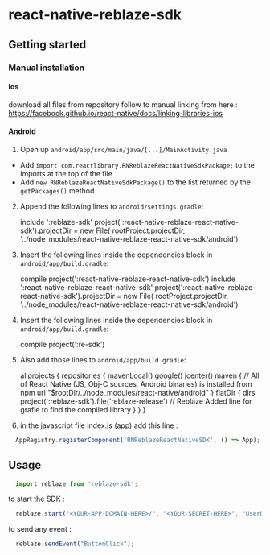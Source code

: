 # react-native-reblaze-sdk

## Getting started

### Manual installation

#### ios

download all files from repository follow to manual linking from here : https://facebook.github.io/react-native/docs/linking-libraries-ios

#### Android

1. Open up `android/app/src/main/java/[...]/MainActivity.java`
  - Add `import com.reactlibrary.RNReblazeReactNativeSdkPackage;` to the imports at the top of the file
  - Add `new RNReblazeReactNativeSdkPackage()` to the list returned by the `getPackages()` method
2. Append the following lines to `android/settings.gradle`:

    include ':reblaze-sdk'
    project(':react-native-reblaze-react-native-sdk').projectDir = new File(
      rootProject.projectDir,   
      '../node_modules/react-native-reblaze-react-native-sdk/android')

 
3. Insert the following lines inside the dependencies block in `android/app/build.gradle`:

    compile project(':react-native-reblaze-react-native-sdk') 
  	include ':react-native-reblaze-react-native-sdk'
  	project(':react-native-reblaze-react-native-sdk').projectDir = new File(
      rootProject.projectDir, 	
      '../node_modules/react-native-reblaze-react-native-sdk/android')
 
3. Insert the following lines inside the dependencies block in `android/app/build.gradle`:

    compile project(':re-sdk') 

4. Also add those lines to `android/app/build.gradle`:

    allprojects {
    repositories {
        mavenLocal()
        google()
        jcenter()
        maven {
            // All of React Native (JS, Obj-C sources, Android binaries) is installed from npm
            url "$rootDir/../node_modules/react-native/android"
        }
        flatDir {
            dirs project(':reblaze-sdk').file('reblaze-release') // Reblaze Added line for grafle to find the compiled library
        }
     } }
  
5. in the javascript file index.js (app) add this line : 

```javascript
  AppRegistry.registerComponent('RNReblazeReactNativeSDK', () => App);
```

## Usage
```javascript
  import reblaze from 'reblaze-sdk';
```
to start the SDK :

```javascript
  reblaze.start("<YOUR-APP-DOMAIN-HERE>/", "<YOUR-SECRET-HERE>", "UserName","test@123.io");
```

to send any event : 

```javascript
  reblaze.sendEvent("ButtonClick");
```
